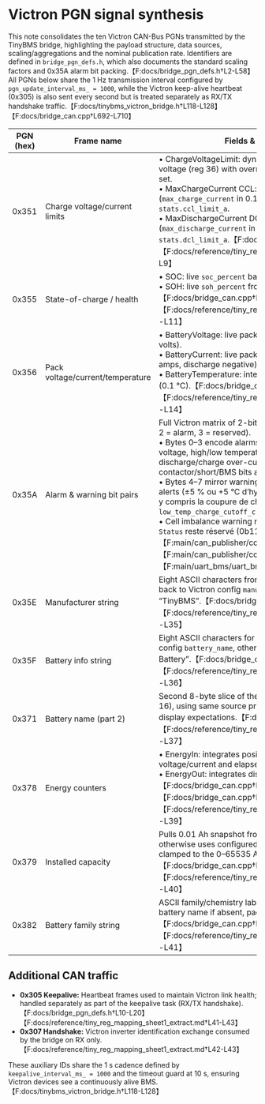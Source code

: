 # Victron PGN signal synthesis

This note consolidates the ten Victron CAN-Bus PGNs transmitted by the TinyBMS bridge, highlighting the payload structure, data sources, scaling/aggregations and the nominal publication rate. Identifiers are defined in `bridge_pgn_defs.h`, which also documents the standard scaling factors and 0x35A alarm bit packing.【F:docs/bridge_pgn_defs.h†L2-L58】 All PGNs below share the 1 Hz transmission interval configured by `pgn_update_interval_ms_ = 1000`, while the Victron keep-alive heartbeat (0x305) is also sent every second but is treated separately as RX/TX handshake traffic.【F:docs/tinybms_victron_bridge.h†L118-L128】【F:docs/bridge_can.cpp†L692-L710】

| PGN (hex) | Frame name | Fields & TinyBMS sources | Conversion / aggregation | Publish timing |
|-----------|------------|--------------------------|--------------------------|----------------|
| 0x351 | Charge voltage/current limits | • ChargeVoltageLimit: dynamic CVL derived from live pack voltage (reg 36) with overrides when `stats.cvl_current_v` is set.<br>• MaxChargeCurrent CCL: starts from reg 103 (`max_charge_current` in 0.1 A) and can be overridden by `stats.ccl_limit_a`.<br>• MaxDischargeCurrent DCL: starts from reg 102 (`max_discharge_current` in 0.1 A) and can be overridden by `stats.dcl_limit_a`.【F:docs/bridge_can.cpp†L525-L536】【F:docs/reference/tiny_reg_mapping_sheet1_extract.md†L7-L9】 | • CVL encoded as 0.01 V (×100).<br>• CCL/DCL encoded as 0.1 A (×10).<br>Logic ensures positive unsigned outputs for Victron expectations.【F:docs/bridge_can.cpp†L525-L536】【F:docs/reference/tiny_reg_mapping_sheet1_extract.md†L7-L9】 | 1 Hz (shared PGN interval). | 
| 0x355 | State-of-charge / health | • SOC: live `soc_percent` based on Tiny register 46 (0.002 %).<br>• SOH: live `soh_percent` from Tiny register 45 (0.002 %).【F:docs/bridge_can.cpp†L506-L517】【F:docs/reference/tiny_reg_mapping_sheet1_extract.md†L10-L11】 | Both fields scaled to 0.1 % (×10) before packing into unsigned 16-bit values.【F:docs/bridge_can.cpp†L513-L516】【F:docs/reference/tiny_reg_mapping_sheet1_extract.md†L10-L11】 | 1 Hz. |
| 0x356 | Pack voltage/current/temperature | • BatteryVoltage: live pack voltage from register 36 (float volts).<br>• BatteryCurrent: live pack current from register 38 (float amps, discharge negative).<br>• BatteryTemperature: internal temperature from register 48 (0.1 °C).【F:docs/bridge_can.cpp†L491-L503】【F:docs/reference/tiny_reg_mapping_sheet1_extract.md†L12-L14】 | Voltage quantized to 0.01 V (×100), current to 0.1 A (×10, signed), temperature kept in native 0.1 °C units.【F:docs/bridge_can.cpp†L497-L503】【F:docs/reference/tiny_reg_mapping_sheet1_extract.md†L12-L14】 | 1 Hz. |
| 0x35A | Alarm & warning bit pairs | Full Victron matrix of 2-bit statuses (0 = OK, 1 = warning, 2 = alarm, 3 = reserved).<br>• Bytes 0–3 encode alarms: general summary, high/low voltage, high/low temperature (interne & charge), discharge/charge over-current and cell imbalance. Reserved contactor/short/BMS bits are forced to `0b11`.<br>• Bytes 4–7 mirror warnings: general warning level plus pre-alerts (±5 % ou +5 °C d’hystérésis) for les mêmes grandeurs, y compris la coupure de charge basse température via `low_temp_charge_cutoff_c` (reg 0x0140).<br>• Cell imbalance warning réplique le niveau, tandis que `System Status` reste réservé (0b11).【F:main/can_publisher/conversion_table.c†L115-L206】【F:main/can_publisher/conversion_table.c†L434-L547】【F:main/uart_bms/uart_bms_protocol.c†L229-L260】 | `encode_2bit_field` garantit les niveaux Victron, en s’appuyant sur les seuils TinyBMS (`*_cutoff`, limites courant) et la température externe `auxiliary_temperature_c` pour les alarmes de charge. Les bits réservés sont explicitement renseignés et les résumés généraux se lisent dans les bytes 0/4.【F:main/can_publisher/conversion_table.c†L115-L206】【F:main/can_publisher/conversion_table.c†L434-L547】 | 1 Hz. |
| 0x35E | Manufacturer string | Eight ASCII characters from register 500 when available; falls back to Victron config `manufacturer_name` or defaults to “TinyBMS”.【F:docs/bridge_can.cpp†L612-L618】【F:docs/reference/tiny_reg_mapping_sheet1_extract.md†L35-L35】 | ASCII padded with zeros per Victron requirements.【F:docs/reference/tiny_reg_mapping_sheet1_extract.md†L35-L35】 | 1 Hz. |
| 0x35F | Battery info string | Eight ASCII characters for the battery name: prioritises Victron config `battery_name`, otherwise register 502, default “Lithium Battery”.【F:docs/bridge_can.cpp†L620-L626】【F:docs/reference/tiny_reg_mapping_sheet1_extract.md†L36-L36】 | ASCII padded to 8 bytes.【F:docs/reference/tiny_reg_mapping_sheet1_extract.md†L36-L36】 | 1 Hz. |
| 0x371 | Battery name (part 2) | Second 8-byte slice of the battery name string (characters 9–16), using same source priority as 0x35F to satisfy Victron display expectations.【F:docs/bridge_can.cpp†L628-L634】【F:docs/reference/tiny_reg_mapping_sheet1_extract.md†L37-L37】 | ASCII padded to 8 bytes.【F:docs/reference/tiny_reg_mapping_sheet1_extract.md†L37-L37】 | 1 Hz. |
| 0x378 | Energy counters | • EnergyIn: integrates positive power (charging) using live voltage/current and elapsed time via `updateEnergyCounters`.<br>• EnergyOut: integrates discharge energy similarly.【F:docs/bridge_can.cpp†L453-L488】【F:docs/bridge_can.cpp†L636-L647】【F:docs/reference/tiny_reg_mapping_sheet1_extract.md†L38-L39】 | Energy values encoded as unsigned 32-bit integers with 100 Wh resolution (`encodeEnergyWh`).【F:docs/bridge_can.cpp†L636-L647】【F:docs/reference/tiny_reg_mapping_sheet1_extract.md†L38-L39】 | 1 Hz (reflecting cumulative totals). |
| 0x379 | Installed capacity | Pulls 0.01 Ah snapshot from register 306 when available; otherwise uses configured nominal capacity. Values are clamped to the 0–65535 Ah Victron range before encoding.【F:docs/bridge_can.cpp†L649-L671】【F:docs/reference/tiny_reg_mapping_sheet1_extract.md†L37-L40】 | Rounded to nearest Ah and packed as unsigned 16-bit value.【F:docs/bridge_can.cpp†L655-L671】 | 1 Hz. |
| 0x382 | Battery family string | ASCII family/chemistry label from register 502, falling back to battery name if absent, padded to eight bytes.【F:docs/bridge_can.cpp†L674-L680】【F:docs/reference/tiny_reg_mapping_sheet1_extract.md†L41-L41】 | ASCII padded to 8 bytes.【F:docs/reference/tiny_reg_mapping_sheet1_extract.md†L41-L41】 | 1 Hz. |

## Additional CAN traffic

- **0x305 Keepalive:** Heartbeat frames used to maintain Victron link health; handled separately as part of the keepalive task (RX/TX handshake).【F:docs/bridge_pgn_defs.h†L10-L20】【F:docs/reference/tiny_reg_mapping_sheet1_extract.md†L41-L43】  
- **0x307 Handshake:** Victron inverter identification exchange consumed by the bridge on RX only.【F:docs/reference/tiny_reg_mapping_sheet1_extract.md†L42-L43】

These auxiliary IDs share the 1 s cadence defined by `keepalive_interval_ms_ = 1000` and the timeout guard at 10 s, ensuring Victron devices see a continuously alive BMS.【F:docs/tinybms_victron_bridge.h†L118-L128】
